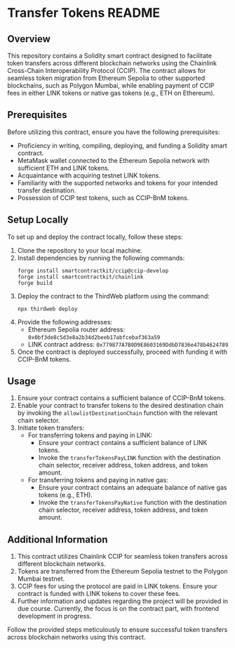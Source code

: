 # Transfer Tokens README

## Overview
This repository contains a Solidity smart contract designed to facilitate token transfers across different blockchain networks using the Chainlink Cross-Chain Interoperability Protocol (CCIP). The contract allows for seamless token migration from Ethereum Sepolia to other supported blockchains, such as Polygon Mumbai, while enabling payment of CCIP fees in either LINK tokens or native gas tokens (e.g., ETH on Ethereum).

## Prerequisites
Before utilizing this contract, ensure you have the following prerequisites:

- Proficiency in writing, compiling, deploying, and funding a Solidity smart contract.
- MetaMask wallet connected to the Ethereum Sepolia network with sufficient ETH and LINK tokens.
- Acquaintance with acquiring testnet LINK tokens.
- Familiarity with the supported networks and tokens for your intended transfer destination.
- Possession of CCIP test tokens, such as CCIP-BnM tokens.

## Setup Locally
To set up and deploy the contract locally, follow these steps:

1. Clone the repository to your local machine.
2. Install dependencies by running the following commands:
    ```
    forge install smartcontractkit/ccip@ccip-develop
    forge install smartcontractkit/chainlink
    forge build
    ```
3. Deploy the contract to the ThirdWeb platform using the command:
    ```
    npx thirdweb deploy
    ```
4. Provide the following addresses:
   - Ethereum Sepolia router address: `0x0bf3de8c5d3e8a2b34d2beeb17abfcebaf363a59`
   - LINK contract address: `0x779877A7B0D9E8603169DdbD7836e478b4624789`
5. Once the contract is deployed successfully, proceed with funding it with CCIP-BnM tokens.

## Usage
1. Ensure your contract contains a sufficient balance of CCIP-BnM tokens.
2. Enable your contract to transfer tokens to the desired destination chain by invoking the `allowlistDestinationChain` function with the relevant chain selector.
3. Initiate token transfers:
    - For transferring tokens and paying in LINK:
        - Ensure your contract contains a sufficient balance of LINK tokens.
        - Invoke the `transferTokensPayLINK` function with the destination chain selector, receiver address, token address, and token amount.
    - For transferring tokens and paying in native gas:
        - Ensure your contract contains an adequate balance of native gas tokens (e.g., ETH).
        - Invoke the `transferTokensPayNative` function with the destination chain selector, receiver address, token address, and token amount.

## Additional Information
1. This contract utilizes Chainlink CCIP for seamless token transfers across different blockchain networks.
2. Tokens are transferred from the Ethereum Sepolia testnet to the Polygon Mumbai testnet.
3. CCIP fees for using the protocol are paid in LINK tokens. Ensure your contract is funded with LINK tokens to cover these fees.
4. Further information and updates regarding the project will be provided in due course. Currently, the focus is on the contract part, with frontend development in progress.

Follow the provided steps meticulously to ensure successful token transfers across blockchain networks using this contract.
